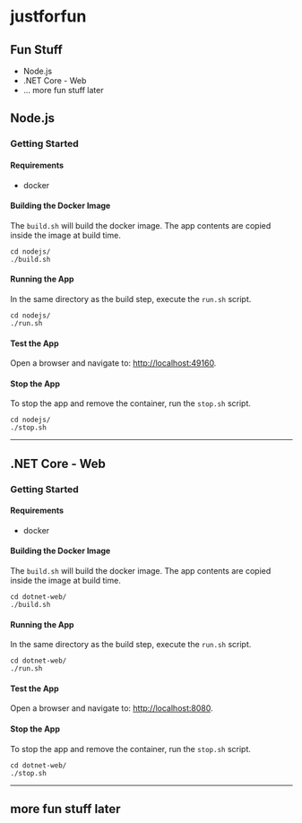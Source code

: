 # justforfun

## Fun Stuff 

* Node.js
* .NET Core - Web
* ... more fun stuff later

## Node.js

### Getting Started

#### Requirements

* docker

#### Building the Docker Image

The `build.sh` will build the docker image. The app contents are copied inside the image at build time.

    cd nodejs/
    ./build.sh


#### Running the App

In the same directory as the build step, execute the `run.sh` script.

    cd nodejs/
    ./run.sh


#### Test the App

Open a browser and navigate to: [http://localhost:49160](http://localhost:49160). 


#### Stop the App

To stop the app and remove the container, run the `stop.sh` script.

    cd nodejs/
    ./stop.sh


<hr>

## .NET Core - Web

### Getting Started

#### Requirements

* docker

#### Building the Docker Image

The `build.sh` will build the docker image. The app contents are copied inside the image at build time.

    cd dotnet-web/
    ./build.sh


#### Running the App

In the same directory as the build step, execute the `run.sh` script.

    cd dotnet-web/
    ./run.sh


#### Test the App

Open a browser and navigate to: [http://localhost:8080](http://localhost:8080). 


#### Stop the App

To stop the app and remove the container, run the `stop.sh` script.

    cd dotnet-web/
    ./stop.sh


<hr>

## more fun stuff later

